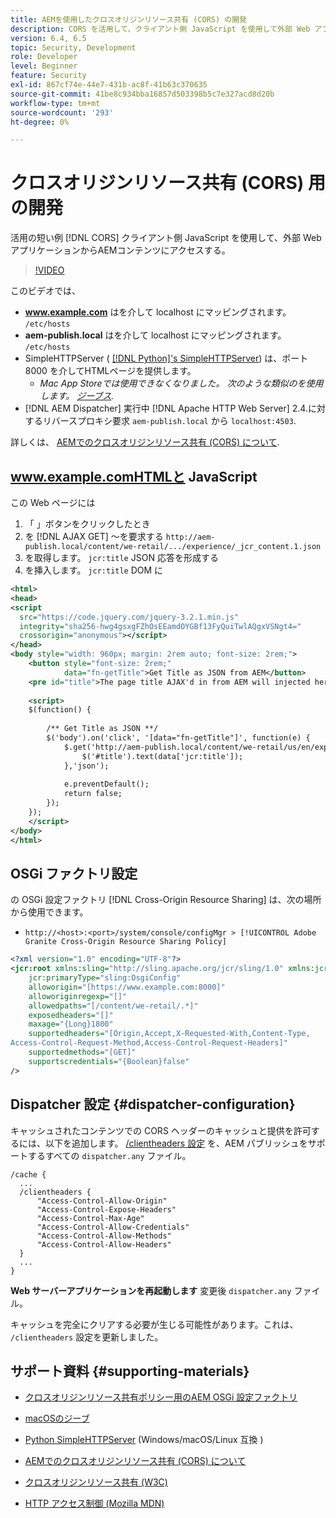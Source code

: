 ```yaml
---
title: AEMを使用したクロスオリジンリソース共有 (CORS) の開発
description: CORS を活用して、クライアント側 JavaScript を使用して外部 Web アプリケーションからAEMコンテンツにアクセスする短い例です。
version: 6.4, 6.5
topic: Security, Development
role: Developer
level: Beginner
feature: Security
exl-id: 867cf74e-44e7-431b-ac8f-41b63c370635
source-git-commit: 41be8c934bba16857d503398b5c7e327acd8d20b
workflow-type: tm+mt
source-wordcount: '293'
ht-degree: 0%

---
```


# クロスオリジンリソース共有 (CORS) 用の開発

活用の短い例 [!DNL CORS] クライアント側 JavaScript を使用して、外部 Web アプリケーションからAEMコンテンツにアクセスする。

>[!VIDEO](https://video.tv.adobe.com/v/18837/?quality=12&learn=on)

このビデオでは、

* **www.example.com** はを介して localhost にマッピングされます。 `/etc/hosts`
* **aem-publish.local** はを介して localhost にマッピングされます。 `/etc/hosts`
* SimpleHTTPServer ( [[!DNL Python]&#39;s SimpleHTTPServer](https://docs.python.org/2/library/simplehttpserver.html)) は、ポート 8000 を介してHTMLページを提供します。
   * _Mac App Storeでは使用できなくなりました。 次のような類似のを使用します。 [ジーブス](https://apps.apple.com/us/app/jeeves-local-http-server/id980824182?mt=12)._
* [!DNL AEM Dispatcher] 実行中 [!DNL Apache HTTP Web Server] 2.4.に対するリバースプロキシ要求 `aem-publish.local` から `localhost:4503`.

詳しくは、 [AEMでのクロスオリジンリソース共有 (CORS) について](./understand-cross-origin-resource-sharing.md).

## www.example.comHTMLと JavaScript

この Web ページには

1. 「 」ボタンをクリックしたとき
1. を [!DNL AJAX GET] ～を要求する `http://aem-publish.local/content/we-retail/.../experience/_jcr_content.1.json`
1. を取得します。 `jcr:title` JSON 応答を形成する
1. を挿入します。 `jcr:title` DOM に

```xml
<html>
<head>
<script
  src="https://code.jquery.com/jquery-3.2.1.min.js"
  integrity="sha256-hwg4gsxgFZhOsEEamdOYGBf13FyQuiTwlAQgxVSNgt4="
  crossorigin="anonymous"></script>   
</head>
<body style="width: 960px; margin: 2rem auto; font-size: 2rem;">
    <button style="font-size: 2rem;"
            data="fn-getTitle">Get Title as JSON from AEM</button>
    <pre id="title">The page title AJAX'd in from AEM will injected here</pre>
    
    <script>
    $(function() { 
        
        /** Get Title as JSON **/
        $('body').on('click', '[data="fn-getTitle"]', function(e) { 
            $.get('http://aem-publish.local/content/we-retail/us/en/experience/_jcr_content.1.json', function(data) {
                $('#title').text(data['jcr:title']);
            },'json');
            
            e.preventDefault();
            return false;
        });
    });
    </script>
</body>
</html>
```

## OSGi ファクトリ設定

の OSGi 設定ファクトリ [!DNL Cross-Origin Resource Sharing] は、次の場所から使用できます。

* `http://<host>:<port>/system/console/configMgr > [!UICONTROL Adobe Granite Cross-Origin Resource Sharing Policy]`

```xml
<?xml version="1.0" encoding="UTF-8"?>
<jcr:root xmlns:sling="http://sling.apache.org/jcr/sling/1.0" xmlns:jcr="http://www.jcp.org/jcr/1.0"
    jcr:primaryType="sling:OsgiConfig"
    alloworigin="[https://www.example.com:8000]"
    alloworiginregexp="[]"
    allowedpaths="[/content/we-retail/.*]"
    exposedheaders="[]"
    maxage="{Long}1800"
    supportedheaders="[Origin,Accept,X-Requested-With,Content-Type,
Access-Control-Request-Method,Access-Control-Request-Headers]"
    supportedmethods="[GET]"
    supportscredentials="{Boolean}false"
/>
```

## Dispatcher 設定 {#dispatcher-configuration}

キャッシュされたコンテンツでの CORS ヘッダーのキャッシュと提供を許可するには、以下を追加します。 [/clientheaders 設定](https://experienceleague.adobe.com/docs/experience-manager-dispatcher/using/configuring/dispatcher-configuration.html?lang=en#specifying-the-http-headers-to-pass-through-clientheaders) を、AEM パブリッシュをサポートするすべての `dispatcher.any` ファイル。

```
/cache { 
  ...
  /clientheaders {
      "Access-Control-Allow-Origin"
      "Access-Control-Expose-Headers"
      "Access-Control-Max-Age"
      "Access-Control-Allow-Credentials"
      "Access-Control-Allow-Methods"
      "Access-Control-Allow-Headers"
  }
  ...
}
```

**Web サーバーアプリケーションを再起動します** 変更後 `dispatcher.any` ファイル。

キャッシュを完全にクリアする必要が生じる可能性があります。これは、 `/clientheaders` 設定を更新しました。

## サポート資料 {#supporting-materials}

* [クロスオリジンリソース共有ポリシー用のAEM OSGi 設定ファクトリ](http://localhost:4502/system/console/configMgr/com.adobe.granite.cors.impl.CORSPolicyImpl)
* [macOSのジーブ](https://apps.apple.com/us/app/jeeves-local-http-server/id980824182?mt=12)
* [Python SimpleHTTPServer](https://docs.python.org/2/library/simplehttpserver.html) (Windows/macOS/Linux 互換 )

* [AEMでのクロスオリジンリソース共有 (CORS) について](./understand-cross-origin-resource-sharing.md)
* [クロスオリジンリソース共有 (W3C)](https://www.w3.org/TR/cors/)
* [HTTP アクセス制御 (Mozilla MDN)](https://developer.mozilla.org/en-US/docs/Web/HTTP/Access_control_CORS)
